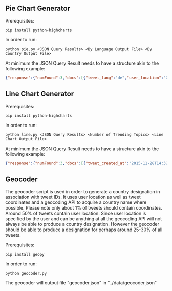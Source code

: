 ## Pie Chart Generator

Prerequisites:
```
pip install python-highcharts
```

In order to run:
```
python pie.py <JSON Query Results> <By Language Output File> <By Country Output File>
```

At minimum the JSON Query Result needs to have a structure akin to the following example:
```json
{"response":{"numFound":3,"docs":[{"tweet_lang":"de","user_location":"Germany"},{"tweet_lang":"en","user_location":"United Kingdom"},{"tweet_lang":"ru","user_location":"Russian Federation"}]}}
```

## Line Chart Generator

Prerequisites:
```
pip install python-highcharts
```

In order to run:
```
python line.py <JSON Query Results> <Number of Trending Topics> <Line Chart Output File>
```

At minimum the JSON Query Result needs to have a structure akin to the following example:
```json
{"response":{"numFound":3,"docs":[{"tweet_created_at":"2015-11-28T14:32:44Z","tweet_hashtags":["a","b","c"]},{"tweet_created_at":"2015-11-28T14:32:44Z","tweet_hashtags":["a","b","c"]},{"tweet_created_at":"2015-11-28T14:32:44Z","tweet_hashtags":["a","b","c"]},{"tweet_created_at":"2015-11-29T14:32:44Z","tweet_hashtags":["b","c","d"]},{"tweet_created_at":"2015-11-30T14:32:44Z","tweet_hashtags":["c","d","e"]},{"tweet_created_at":"2015-11-30T14:32:44Z","tweet_hashtags":["c","d","e"]}]}}
```

## Geocoder

The geocoder script is used in order to generate a country designation in association with tweet IDs.  It uses user location as well as tweet coordinates and a geocoding API to acquire a country name where possible.  Please note only about 1% of tweets should contain coordinates.  Around 50% of tweets contain user location.  Since user location is specified by the user and can be anything at all the geocoding API will not always be able to produce a country designation.  However the geocoder should be able to produce a designation for perhaps around 25-30% of all tweets.

Prerequisites:
```
pip install geopy
```

In order to run:
```
python geocoder.py
```

The geocoder will output file "geocoder.json" in "../data/geocoder.json"
